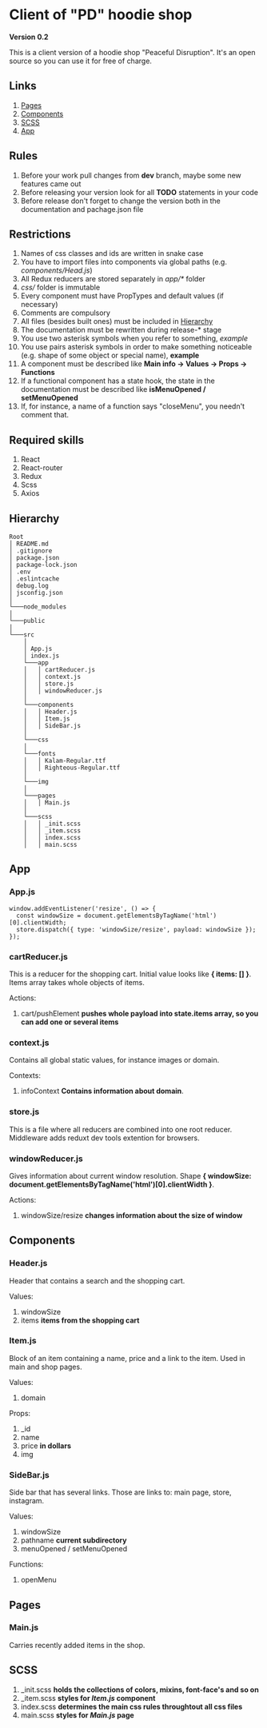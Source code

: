 # Client of "PD" hoodie shop 

**Version 0.2**

This is a client version of a hoodie shop "Peaceful Disruption". It's an open source so you can use it for free of charge.

## Links

1) [Pages](#pages)
2) [Components](#components)
3) [SCSS](#scss)
4) [App](#app)

## Rules

1) Before your work pull changes from **dev** branch, maybe some new features came out
2) Before releasing your version look for all **TODO** statements in your code
3) Before release don't forget to change the version both in the documentation and pachage.json file

## Restrictions

1) Names of css classes and ids are written in snake case
2) You have to import files into components via global paths (e.g. *components/Head.js*)
3) All Redux reducers are stored separately in *app/\** folder
4) *css/* folder is immutable
5) Every component must have PropTypes and default values (if necessary)
6) Comments are compulsory
7) All files (besides built ones) must be included in [Hierarchy](#hierarchy)
8) The documentation must be rewritten during release-* stage 
9) You use two asterisk symbols when you refer to something, *example*
10) You use pairs asterisk symbols in order to make something noticeable (e.g. shape of some object or special name), **example**
11) A component must be described like **Main info -> Values -> Props -> Functions**
12) If a functional component has a state hook, the state in the documentation must be described like **isMenuOpened / setMenuOpened**
13) If, for instance, a name of a function says "closeMenu", you needn't comment that.

## Required skills

1) React
2) React-router
3) Redux
4) Scss
5) Axios

## Hierarchy

```
Root
│ README.md
│ .gitignore
│ package.json
│ package-lock.json
│ .env
│ .eslintcache
│ debug.log
│ jsconfig.json
│
└───node_modules
│
└───public
│
└───src
    │
    │ App.js
    │ index.js
    └───app 
    │   │ cartReducer.js
    │   │ context.js
    │   │ store.js
    │   │ windowReducer.js
    │
    └───components
    │   │ Header.js
    │   │ Item.js
    │   │ SideBar.js
    │
    └───css
    │
    └───fonts
    │   │ Kalam-Regular.ttf
    │   │ Righteous-Regular.ttf
    │
    └───img
    │
    └───pages
    │   │ Main.js
    │
    └───scss
    │   │ _init.scss
    │   │ _item.scss
    │   │ index.scss
    │   │ main.scss
```

## App

### App.js

```
window.addEventListener('resize', () => {
  const windowSize = document.getElementsByTagName('html')[0].clientWidth;
  store.dispatch({ type: 'windowSize/resize', payload: windowSize });
});
```

### cartReducer.js

This is a reducer for the shopping cart. Initial value looks like **{ items: [] }**. Items array takes whole objects of items.

Actions:
1) cart/pushElement **pushes whole payload into state.items array, so you can add one or several items**

### context.js

Contains all global static values, for instance images or domain.

Contexts:
1) infoContext **Contains information about domain**.

### store.js

This is a file where all reducers are combined into one root reducer. Middleware adds reduxt dev tools extention for browsers.

### windowReducer.js

Gives information about current window resolution. Shape **{ windowSize: document.getElementsByTagName('html')[0].clientWidth }**.

Actions:
1) windowSize/resize **changes information about the size of window**

## Components

### Header.js

Header that contains a search and the shopping cart.

Values:
1) windowSize
2) items **items from the shopping cart**

### Item.js

Block of an item containing a name, price and a link to the item. Used in main and shop pages.

Values:
1) domain
   
Props:
1) _id
2) name
3) price **in dollars**
4) img

### SideBar.js

Side bar that has several links. Those are links to: main page, store, instagram.

Values:
1) windowSize
2) pathname **current subdirectory**
3) menuOpened / setMenuOpened

Functions:
1) openMenu

## Pages

### Main.js

Carries recently added items in the shop.

## SCSS

1) _init.scss **holds the collections of colors, mixins, font-face's and so on**
2) _item.scss **styles for *Item.js* component**
3) index.scss **determines the main css rules throughtout all css files**
4) main.scss **styles for *Main.js* page**